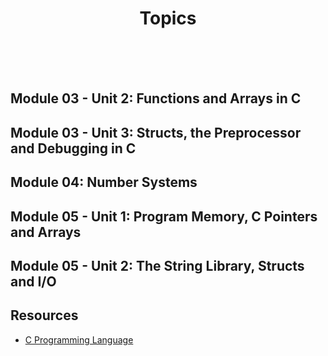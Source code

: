 <div align="center">
  <!-- <img src="" alt="Fred Schuck" /> -->
  <h1>Topics</h1>
  <br><br><br>
</div>      

## Module 03 - Unit 2: Functions and Arrays in C
## Module 03 - Unit 3: Structs, the Preprocessor and Debugging in C
## Module 04: Number Systems
## Module 05 - Unit 1: Program Memory, C Pointers and Arrays
## Module 05 - Unit 2: The String Library, Structs and I/O


## Resources
- [C Programming Language](https://en.wikipedia.org/wiki/C_(programming_language))